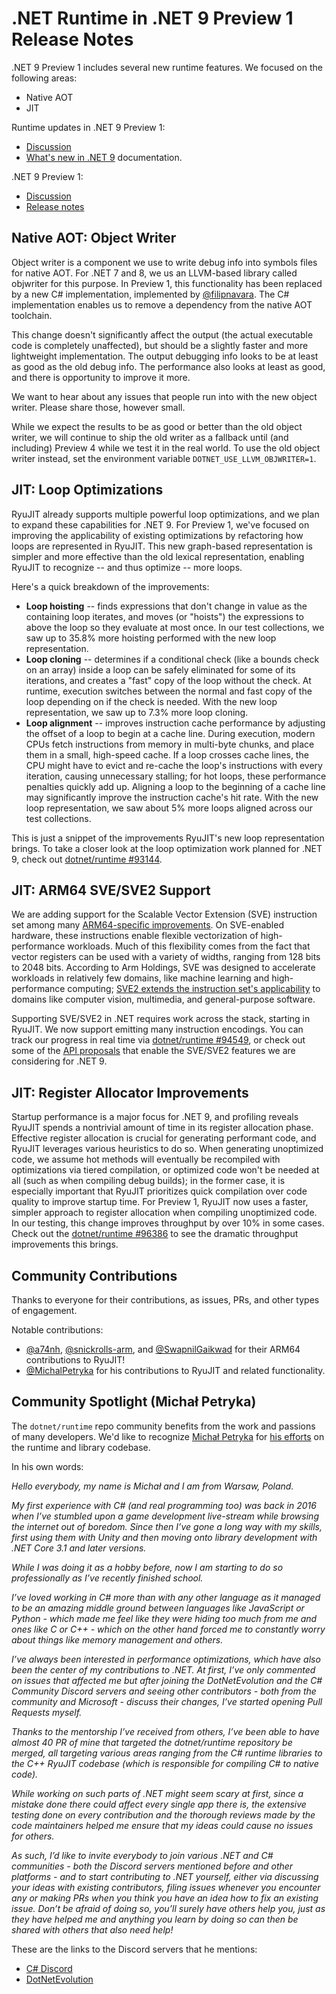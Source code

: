 # .NET Runtime in .NET 9 Preview 1 Release Notes

.NET 9 Preview 1 includes several new runtime features. We focused on the following areas:

- Native AOT
- JIT

Runtime updates in .NET 9 Preview 1:
* [Discussion](https://github.com/dotnet/runtime/discussions/98372)
* [What's new in .NET 9](https://learn.microsoft.com/dotnet/core/whats-new/dotnet-9/overview) documentation.

.NET 9 Preview 1:
* [Discussion](https://aka.ms/dotnet/9/preview1)
* [Release notes](README.md) 

## Native AOT: Object Writer

Object writer is a component we use to write debug info into symbols files for native AOT. For .NET 7 and 8, we us an LLVM-based library called objwriter for this purpose. In Preview 1, this functionality has been replaced by a new C# implementation, implemented by [@filipnavara](https://github.com/filipnavara). The C# implementation enables us to remove a dependency from the native AOT toolchain.

This change doesn't significantly affect the output (the actual executable code is completely unaffected), but should be a slightly faster and more lightweight implementation. The output debugging info looks to be at least as good as the old debug info. The performance also looks at least as good, and there is opportunity to improve it more.

We want to hear about any issues that people run into with the new object writer. Please share those, however small.

While we expect the results to be as good or better than the old object writer, we will continue to ship the old writer as a fallback until (and including) Preview 4 while we test it in the real world. To use the old object writer instead, set the environment variable `DOTNET_USE_LLVM_OBJWRITER=1`.

## JIT: Loop Optimizations

RyuJIT already supports multiple powerful loop optimizations, and we plan to expand these capabilities for .NET 9. For Preview 1, we've focused on improving the applicability of existing optimizations by refactoring how loops are represented in RyuJIT. This new graph-based representation is simpler and more effective than the old lexical representation, enabling RyuJIT to recognize -- and thus optimize -- more loops. 

Here's a quick breakdown of the improvements:

* **Loop hoisting** -- finds expressions that don't change in value as the containing loop iterates, and moves (or "hoists") the expressions to above the loop so they evaluate at most once. In our test collections, we saw up to 35.8% more hoisting performed with the new loop representation.
* **Loop cloning** -- determines if a conditional check (like a bounds check on an array) inside a loop can be safely eliminated for some of its iterations, and creates a "fast" copy of the loop without the check. At runtime, execution switches between the normal and fast copy of the loop depending on if the check is needed. With the new loop representation, we saw up to 7.3% more loop cloning.
* **Loop alignment** -- improves instruction cache performance by adjusting the offset of a loop to begin at a cache line. During execution, modern CPUs fetch instructions from memory in multi-byte chunks, and place them in a small, high-speed cache. If a loop crosses cache lines, the CPU might have to evict and re-cache the loop's instructions with every iteration, causing unnecessary stalling; for hot loops, these performance penalties quickly add up. Aligning a loop to the beginning of a cache line may significantly improve the instruction cache's hit rate. With the new loop representation, we saw about 5% more loops aligned across our test collections.

This is just a snippet of the improvements RyuJIT's new loop representation brings. To take a closer look at the loop optimization work planned for .NET 9, check out [dotnet/runtime #93144](https://github.com/dotnet/runtime/issues/93144).

## JIT: ARM64 SVE/SVE2 Support

We are adding support for the Scalable Vector Extension (SVE) instruction set among many [ARM64-specific improvements](https://github.com/dotnet/runtime/issues/94464). On SVE-enabled hardware, these instructions enable flexible vectorization of high-performance workloads. Much of this flexibility comes from the fact that vector registers can be used with a variety of widths, ranging from 128 bits to 2048 bits. According to Arm Holdings, SVE was designed to accelerate workloads in relatively few domains, like machine learning and high-performance computing; [SVE2 extends the instruction set's applicability](https://developer.arm.com/documentation/102340/0100/Introducing-SVE2) to domains like computer vision, multimedia, and general-purpose software.

Supporting SVE/SVE2 in .NET requires work across the stack, starting in RyuJIT. We now support emitting many instruction encodings. You can track our progress in real time via [dotnet/runtime #94549](https://github.com/dotnet/runtime/issues/94549), or check out some of the [API proposals](https://github.com/dotnet/runtime/issues/93095#issuecomment-1778932195) that enable the SVE/SVE2 features we are considering for .NET 9.


## JIT: Register Allocator Improvements

Startup performance is a major focus for .NET 9, and profiling reveals RyuJIT spends a nontrivial amount of time in its register allocation phase. Effective register allocation is crucial for generating performant code, and RyuJIT leverages various heuristics to do so. When generating unoptimized code, we assume hot methods will eventually be recompiled with optimizations via tiered compilation, or optimized code won't be needed at all (such as when compiling debug builds); in the former case, it is especially important that RyuJIT prioritizes quick compilation over code quality to improve startup time. For Preview 1, RyuJIT now uses a faster, simpler approach to register allocation when compiling unoptimized code. In our testing, this change improves throughput by over 10% in some cases. Check out the [dotnet/runtime #96386](https://github.com/dotnet/runtime/pull/96386) to see the dramatic throughput improvements this brings.

## Community Contributions

Thanks to everyone for their contributions, as issues, PRs, and other types of engagement.

Notable contributions:

- [@a74nh](https://github.com/a74nh),  [@snickrolls-arm](https://github.com/snickrolls-arm), and [@SwapnilGaikwad](https://github.com/SwapnilGaikwad) for their ARM64 contributions to RyuJIT!
- [@MichalPetryka](https://github.com/MichalPetryka) for his contributions to RyuJIT and related functionality.

## Community Spotlight (Michał Petryka)

The `dotnet/runtime` repo community benefits from the work and passions of many developers. We'd like to recognize [Michał Petryka](https://github.com/MichalPetryka) for [his efforts](https://github.com/dotnet/runtime/pulls?q=author%3AMichalPetryka) on the runtime and library codebase.

In his own words:

<i>
Hello everybody, my name is Michał and I am from Warsaw, Poland.

My first experience with C# (and real programming too) was back in 2016 when I’ve stumbled upon a game development live-stream while browsing the internet out of boredom. Since then I’ve gone a long way with my skills, first using them with Unity and then moving onto library development with .NET Core 3.1 and later versions.

While I was doing it as a hobby before, now I am starting to do so professionally as I’ve recently finished school.

I’ve loved working in C# more than with any other language as it managed to be an amazing middle ground between languages like JavaScript or Python - which made me feel like they were hiding too much from me and ones like C or C++ - which on the other hand forced me to constantly worry about things like memory management and others.

I’ve always been interested in performance optimizations, which have also been the center of my contributions to .NET. At first, I’ve only commented on issues that affected me but after joining the DotNetEvolution and the C# Community Discord servers and seeing other contributors - both from the community and Microsoft - discuss their changes, I’ve started opening Pull Requests myself.

Thanks to the mentorship I’ve received from others, I’ve been able to have almost 40 PR of mine that targeted the dotnet/runtime repository be merged, all targeting various areas ranging from the C# runtime libraries to the C++ RyuJIT codebase (which is responsible for compiling C# to native code).

While working on such parts of .NET might seem scary at first, since a mistake done there could affect every single app there is, the extensive testing done on every contribution and the thorough reviews made by the code maintainers helped me ensure that my ideas could cause no issues for others.

As such, I’d like to invite everybody to join various .NET and C# communities - both the Discord servers mentioned before and other platforms - and to start contributing to .NET yourself, either via discussing your ideas with existing contributors, filing issues whenever you encounter any or making PRs when you think you have an idea how to fix an existing issue. Don’t be afraid of doing so, you’ll surely have others help you, just as they have helped me and anything you learn by doing so can then be shared with others that also need help!
</i>

These are the links to the Discord servers that he mentions:

- [C# Discord](https://discord.gg/csharp)
- [DotNetEvolution](https://aka.ms/dotnet-discord) 
